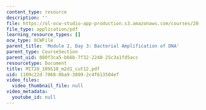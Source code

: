 ```yaml
---
content_type: resource
description: ''
file: https://ol-ocw-studio-app-production.s3.amazonaws.com/courses/20-109-laboratory-fundamentals-in-biological-engineering-spring-2010/1109c22d70680ba938092c4f613504ef_MIT20_109S10_m2d1_cut12.pdf
file_type: application/pdf
learning_resource_types: []
ocw_type: OCWFile
parent_title: 'Module 2, Day 3: Bacterial Amplification of DNA'
parent_type: CourseSection
parent_uid: 080f3ca5-b66b-7f32-2240-25c3a1fd5acc
resourcetype: Document
title: MIT20_109S10_m2d1_cut12.pdf
uid: 1109c22d-7068-0ba9-3809-2c4f613504ef
video_files:
  video_thumbnail_file: null
video_metadata:
  youtube_id: null
---
```

